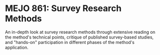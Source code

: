 # MEJO 861: Survey Research Methods

An in-depth look at survey research methods through extensive reading on the method's technical points, critique of published survey-based studies, and "hands-on" participation in different phases of the method's application.
